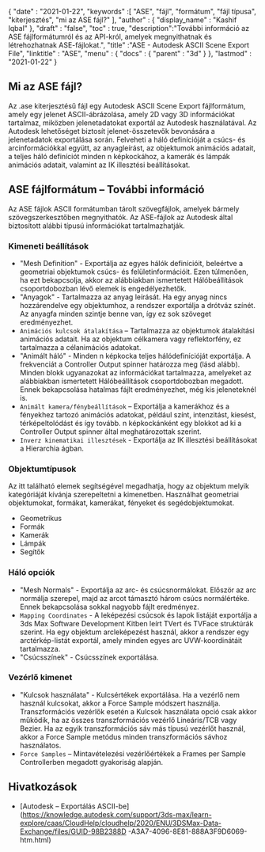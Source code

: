 {
  "date" : "2021-01-22",
  "keywords" :[ "ASE", "fájl", "formátum", "fájl típusa", "kiterjesztés", "mi az ASE fájl?" ],
  "author" : {
    "display_name" : "Kashif Iqbal"
},
  "draft" : "false",
  "toc" : true,
  "description":"További információ az ASE fájlformátumról és az API-król, amelyek megnyithatnak és létrehozhatnak ASE-fájlokat.",
  "title" :"ASE - Autodesk ASCII Scene Export File",
  "linktitle" : "ASE",
  "menu" : {
    "docs" : {
      "parent" : "3d"
}
},
  "lastmod" : "2021-01-22"
}

## Mi az ASE fájl?

Az .ase kiterjesztésű fájl egy Autodesk ASCII Scene Export fájlformátum, amely egy jelenet ASCII-ábrázolása, amely 2D vagy 3D információkat tartalmaz, miközben jelenetadatokat exportál az Autodesk használatával. Az Autodesk lehetőséget biztosít jelenet-összetevők bevonására a jelenetadatok exportálása során. Felveheti a háló definícióját a csúcs- és arcinformációkkal együtt, az anyagleírást, az objektumok animációs adatait, a teljes háló definíciót minden n képkockához, a kamerák és lámpák animációs adatait, valamint az IK illesztési beállításokat.

## ASE fájlformátum – További információ

Az ASE fájlok ASCII formátumban tárolt szövegfájlok, amelyek bármely szövegszerkesztőben megnyithatók. Az ASE-fájlok az Autodesk által biztosított alábbi típusú információkat tartalmazhatják.

### Kimeneti beállítások

* "Mesh Definition" - Exportálja az egyes hálók definícióit, beleértve a geometriai objektumok csúcs- és felületinformációit. Ezen túlmenően, ha ezt bekapcsolja, akkor az alábbiakban ismertetett Hálóbeállítások csoportdobozban lévő elemek is engedélyezhetők.
* "Anyagok" - Tartalmazza az anyag leírását. Ha egy anyag nincs hozzárendelve egy objektumhoz, a rendszer exportálja a drótváz színét. Az anyagfa minden szintje benne van, így ez sok szöveget eredményezhet.
* `Animációs kulcsok átalakítása` – Tartalmazza az objektumok átalakítási animációs adatait. Ha az objektum célkamera vagy reflektorfény, ez tartalmazza a célanimációs adatokat.
* "Animált háló" - Minden n képkocka teljes hálódefinícióját exportálja. A frekvenciát a Controller Output spinner határozza meg (lásd alább). Minden blokk ugyanazokat az információkat tartalmazza, amelyeket az alábbiakban ismertetett Hálóbeállítások csoportdobozban megadott. Ennek bekapcsolása hatalmas fájlt eredményezhet, még kis jeleneteknél is.
* `Animált kamera/fénybeállítások` – Exportálja a kamerákhoz és a fényekhez tartozó animációs adatokat, például színt, intenzitást, kiesést, térképeltolódást és így tovább. n képkockánként egy blokkot ad ki a Controller Output spinner által meghatározottak szerint.
* `Inverz kinematikai illesztések` - Exportálja az IK illesztési beállításokat a Hierarchia ágban.

### Objektumtípusok

Az itt található elemek segítségével megadhatja, hogy az objektum melyik kategóriáját kívánja szerepeltetni a kimenetben. Használhat geometriai objektumokat, formákat, kamerákat, fényeket és segédobjektumokat.

* Geometrikus
* Formák
* Kamerák
* Lámpák
* Segítők

### Háló opciók

* "Mesh Normals" - Exportálja az arc- és csúcsnormálokat. Először az arc normálja szerepel, majd az arcot támasztó három csúcs normálértéke. Ennek bekapcsolása sokkal nagyobb fájlt eredményez.
* `Mapping Coordinates` - A leképezési csúcsok és lapok listáját exportálja a 3ds Max Software Development Kitben leírt TVert és TVFace struktúrák szerint. Ha egy objektum arcleképezést használ, akkor a rendszer egy arctérkép-listát exportál, amely minden egyes arc UVW-koordinátáit tartalmazza.
* "Csúcsszínek" - Csúcsszínek exportálása.

### Vezérlő kimenet

* "Kulcsok használata" - Kulcsértékek exportálása. Ha a vezérlő nem használ kulcsokat, akkor a Force Sample módszert használja. Transzformációs vezérlők esetén a Kulcsok használata opció csak akkor működik, ha az összes transzformációs vezérlő Lineáris/TCB vagy Bezier. Ha az egyik transzformációs sáv más típusú vezérlőt használ, akkor a Force Sample metódus minden transzformációs sávhoz használatos.
* `Force Samples` – Mintavételezési vezérlőértékek a Frames per Sample Controllerben megadott gyakoriság alapján.

## Hivatkozások

* [Autodesk – Exportálás ASCII-be](https://knowledge.autodesk.com/support/3ds-max/learn-explore/caas/CloudHelp/cloudhelp/2020/ENU/3DSMax-Data-Exchange/files/GUID-98B2388D -A3A7-4096-8E81-888A3F9D6069-htm.html)

